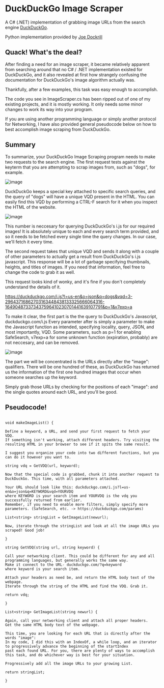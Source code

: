 # DuckDuckGo Image Scraper
A C# (.NET) implementation of grabbing image URLs from the search engine [DuckDuckGo](https://duckduckgo.com).

Python implementation provided by [Joe Dockrill](https://github.com/joedockrill/jmd_imagescraper)


## Quack! What's the deal?

After finding a need for an image scraper, it became relatively apparent from searching around that no C# / .NET implementation existed for DuckDuckGo, and it also revealed at first how strangely confusing the documentation for DuckDuckGo's image algorithm actually was.

Thankfully, after a few examples, this task was easy enough to accomplish.

The code you see in ImageScraper.cs has been ripped out of one of my existing projects, and it is mostly working. It only needs some minor
changes to work its way into your program.

If you are using another programming language or simply another protocol for Networking,
I have also provided general pseudocode below on how to best accomplish image scraping from DuckDuckGo.  

## Summary

To summarize, your DuckDuckGo Image Scraping program needs to make two requests to the search engine.
The first request tests against the keyterm that you are attempting to scrap images from, such as "dogs", for example.

![image](https://user-images.githubusercontent.com/76540311/120916018-9a27cf80-c66c-11eb-8df7-8af5dcb03225.png)

DuckDuckGo keeps a special key attached to specific search queries, and the query of "dogs" will have a unique VQD present in the HTML.
You can easily find this VQD by performing a CTRL-F search for it when you inspect the HTML of the website.

![image](https://user-images.githubusercontent.com/76540311/120916060-e70ba600-c66c-11eb-8b83-fea7014e0130.png)

This number is neccesary for querying DuckDuckGo's i.js for our required images! It is absolutely unique to each and every search term provided,
and so it needs to be fetched every single time the query changes. In our case, we'll fetch it every time.

The second request takes that unique VQD and sends it along with a couple of other parameters to actually get a result from DuckDuckGo's i.js javascript.
This response will be a lot of garbage specifying thumbnails, heights, and titles of images. If you need that information, feel free to change the code to grab it as well.

This request looks kind of wonky, and it's fine if you don't completely understand the details of it.

https://duckduckgo.com/i.js?l=us-en&o=json&q=dogs&vqd=3-29643716862703163448438133325666064316-164904873373437596410230701441639107791&p=1&v7exp=a

To make it clear, the first part is the the query to DuckDuckGo's Javascript, duckduckgo.com/i.js
Every parameter after is simply a parameter to make the Javascript function as intended, specifying locality, query, JSON, and most importantly, VQD.
Some parameters, such as p=1 for enabling SafeSearch, v7exp=a for some unknown function (expiration, probably) are not neccesary, and can be removed.

![image](https://user-images.githubusercontent.com/76540311/120916204-d7d92800-c66d-11eb-8300-29042caa3c57.png)

The part we will be concentrated is the URLs directly after the "image": qualifiers. There will be one hundred of these, as DuckDuckGo has returned us the information
of the first one hundred images that occur when someone searches up the keyword.

Simply grab those URLs by checking for the positions of each "image": and the single quotes around each URL, and you'll be good.

## Pseudocode!

```

void makeImageList() {

Define a keyword, a URL, and send your first request to fetch your VDQ.
If something isn't working, attach different headers. Try visiting the resulting HTML in your browser to see if it spits the same result.

I suggest you organize your code into two different functions, but you can do it however you want to.

string vdq = GetVDQ(url, keyword);

Now that the special code is grabbed, chunk it into another request to DuckDuckGo. This time, with all parameters attached.

Your URL should look like this: duckduckgo.com/i.js?l=us-en&o=json&q=KEYWORD&vqd=YOURVDQ
where KEYWORD is your search item and YOURVDQ is the vdq you successfully returned from earlier.
Remember, if you need to enable more filters, simply specify more parameters. (SafeSearch, etc. -> https://duckduckgo.com/params)

List<string> stringList = GetImageList(newurl);

Now, iterate through the stringList and look at all the image URLs you scraped! Good job!

}

string GetVDQ(string url, string keyword) {

Call your networking client. This could be different for any and all programming languages, but generally works the same way.
Make it connect to the URL- duckduckgo.com/?q=keyword 
where keyword is your search item.

Attach your headers as need be, and return the HTML body text of the webpage.
Iterate through the string of the HTML and find the VDQ. Grab it.

return vdq;

}

List<string> GetImageList(string newurl) {

Again, call your networking client and attach all proper headers.
Get the same HTML body text of the webpage.

This time, you are looking for each URL that is directly after the words "image":
In my code, I did this with an IndexOf, a while loop, and an iterator to progressively advance the beginning of the startIndex 
past each found URL. For you, there are plenty of ways to accomplish this task, and do whichever way is best for your situation.

Progressively add all the image URLs to your growing List.

return stringList;

}
